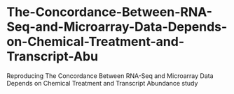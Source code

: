 # The-Concordance-Between-RNA-Seq-and-Microarray-Data-Depends-on-Chemical-Treatment-and-Transcript-Abu
Reproducing The Concordance Between RNA-Seq and Microarray Data Depends on Chemical Treatment and Transcript Abundance study

